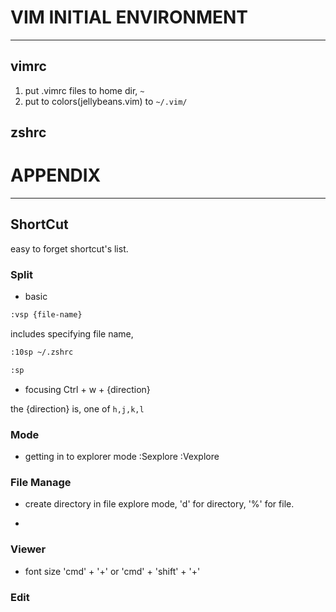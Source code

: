 # VIM INITIAL ENVIRONMENT
---

## vimrc
1. put .vimrc files to home dir, ``~``
2. put to colors(jellybeans.vim) to ``~/.vim/``

## zshrc

# APPENDIX
----

## ShortCut

easy to forget shortcut's list.

### Split
- basic
```bash
:vsp {file-name}
```

includes specifying file name, 
```bash
:10sp ~/.zshrc
```

```bash
:sp
```

- focusing
Ctrl + w + {direction}

the {direction} is, one of `h,j,k,l`


### Mode

- getting in to explorer mode
:Sexplore
:Vexplore


### File Manage

- create directory
in file explore mode, 'd' for directory, '%' for file.

- 

### Viewer

- font size
'cmd' + '+' or 'cmd' + 'shift' + '+'

### Edit

